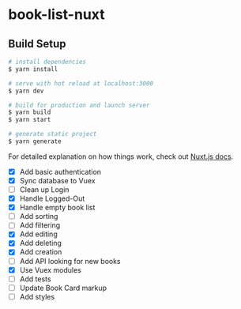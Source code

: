 # book-list-nuxt

## Build Setup

```bash
# install dependencies
$ yarn install

# serve with hot reload at localhost:3000
$ yarn dev

# build for production and launch server
$ yarn build
$ yarn start

# generate static project
$ yarn generate
```

For detailed explanation on how things work, check out [Nuxt.js docs](https://nuxtjs.org).

- [x] Add basic authentication
- [x] Sync database to Vuex
- [ ] Clean up Login
- [x] Handle Logged-Out
- [x] Handle empty book list
- [ ] Add sorting
- [ ] Add filtering
- [x] Add editing
- [x] Add deleting
- [x] Add creation
- [ ] Add API looking for new books
- [x] Use Vuex modules
- [ ] Add tests
- [ ] Update Book Card markup
- [ ] Add styles

